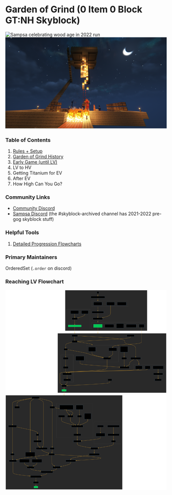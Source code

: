 # Garden of Grind (0 Item 0 Block GT:NH Skyblock)

![Sampsa celebrating wood age in 2022 run](assets/images/gog-sampsa-woodage.png)
![BURN](assets/images/gog-mobfarm-burning.png)

### Table of Contents
1. [Rules + Setup](pages/rules.md)
2. [Garden of Grind History](pages/history.md)
3. [Early Game (until LV)](pages/reaching_lv.md)
4. LV to HV
5. Getting Titanium for EV
6. After EV
7. How High Can You Go?

### Community Links
- [Community Discord](https://discord.gg/59SeScdfX8)
- [Sampsa Discord](https://discord.gg/yFrsUWD) (the #skyblock-archived channel has 2021-2022 pre-gog skyblock stuff)

### Helpful Tools
1. [Detailed Progression Flowcharts](https://github.com/OrderedSet86/garden-of-grind-doc/tree/master/flowchart)

### Primary Maintainers
OrderedSet (`.order` on discord)

### Reaching LV Flowchart

![](flowchart/LV-Unlock.svg)